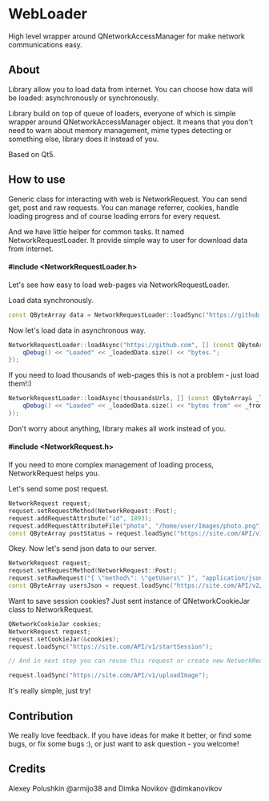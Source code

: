 # WebLoader
High level wrapper around QNetworkAccessManager for make network communications easy.

## About
Library allow you to load data from internet. You can choose how data will be loaded: asynchronously or synchronously.

Library build on top of queue of loaders, everyone of which is simple wrapper around QNetworkAccessManager object. It means that you don't need to warn about memory management, mime types detecting or something else, library does it instead of you.

Based on Qt5.

## How to use
Generic class for interacting with web is NetworkRequest. You can send get, post and raw requests. You can manage referrer, cookies, handle loading progress and of course loading errors for every request.

And we have little helper for common tasks. It named NetworkRequestLoader. It provide simple way to user for download data from internet.

#### #include \<NetworkRequestLoader.h\>
Let's see how easy to load web-pages via NetworkRequestLoader.

Load data synchronously.
```c++
const QByteArray data = NetworkRequestLoader::loadSync("https://github.com");
```
Now let's load data in asynchronous way.
```c++
NetworkRequestLoader::loadAsync("https://github.com", [] (const QByteArray& _loadedData) {
    qDebug() << "Loaded" << _loadedData.size() << "bytes.";
});
```
If you need to load thousands of web-pages this is not a problem - just load them!:)
```c++
NetworkRequestLoader::loadAsync(thousandsUrls, [] (const QByteArray& _loadedData, const QUrl& _fromUrl) {
    qDebug() << "Loaded" << _loadedData.size() << "bytes from" << _fromUrl;
});
```
Don't worry about anything, library makes all work instead of you.

#### #include \<NetworkRequest.h\>
If you need to more complex management of loading process, NetworkRequest helps you.

Let's send some post request.
```c++
NetworkRequest request;
requset.setRequestMethod(NetworkRequest::Post);
request.addRequestAttribute("id", 1893);
request.addRequestAttributeFile("photo", "/home/user/Images/photo.png");
const QByteArray postStatus = request.loadSync("https://site.com/API/v1/savePhoto/");
```
Okey. Now let's send json data to our server.
```c++
NetworkRequest request;
requset.setRequestMethod(NetworkRequest::Post);
request.setRawRequest("{ \"method\": \"getUsers\" }", "application/json");
const QByteArray usersJson = request.loadSync("https://site.com/API/v2/function/");
```
Want to save session cookies? Just sent instance of QNetworkCookieJar class to NetworkRequest.
```c++
QNetworkCookieJar cookies;
NetworkRequest request;
request.setCookieJar(&cookies);
request.loadSync("https://site.com/API/v1/startSession");

// And in next step you can reuse this request or create new NetworkRequest and sent cookies to them

request.loadSync("https://site.com/API/v1/uploadImage");
```
It's really simple, just try!

## Contribution
We really love feedback. If you have ideas for make it better, or find some bugs, or fix some bugs :), or just want to ask question - you welcome!

## Credits

Alexey Polushkin @armijo38 and Dimka Novikov @dimkanovikov
